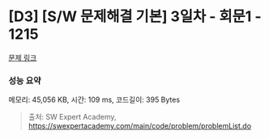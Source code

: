 # [D3] [S/W 문제해결 기본] 3일차 - 회문1 - 1215 

[문제 링크](https://swexpertacademy.com/main/code/problem/problemDetail.do?contestProbId=AV14QpAaAAwCFAYi) 

### 성능 요약

메모리: 45,056 KB, 시간: 109 ms, 코드길이: 395 Bytes



> 출처: SW Expert Academy, https://swexpertacademy.com/main/code/problem/problemList.do